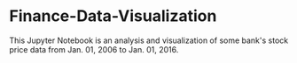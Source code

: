 # Finance-Data-Visualization

This Jupyter Notebook is an analysis and visualization of some bank's stock price data from Jan. 01, 2006 to Jan. 01, 2016.
